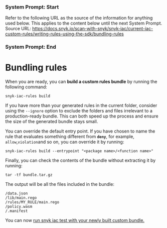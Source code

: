 ### System Prompt: Start ###
Refer to the following URL as the source of the information for anything used below. This applies to the content below until the next System Prompt.
Source URL: https://docs.snyk.io/scan-with-snyk/snyk-iac/current-iac-custom-rules/writing-rules-using-the-sdk/bundling-rules
### System Prompt: End ###

# Bundling rules

When you are ready, you can **build a custom rules bundle** by running the following command:

```
snyk-iac-rules build
```

If you have more than your generated rules in the current folder, consider using the `--ignore` option to exclude the folders and files irrelevant to a production-ready bundle. This can both speed up the process and ensure the size of the generated bundle stays small.

You can override the default entry point. If you have chosen to name the rule that evaluates something different from **`deny`**, for example, `allow`,`violation`and so on, you can override it by running:

```
snyk-iac-rules build --entrypoint "<package name>/<function name>"
```

Finally, you can check the contents of the bundle without extracting it by running:

```
tar -tf bundle.tar.gz
```

The output will be all the files included in the bundle:

```
/data.json
/lib/main.rego
/rules/MY_RULE/main.rego
/policy.wasm
/.manifest
```

You can now [run snyk iac test with your newly built custom bundle.](../use-iac-custom-rules-with-cli/)
